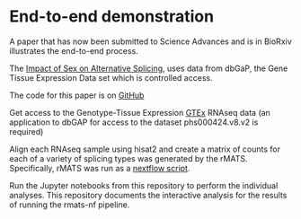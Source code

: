 # End-to-end demonstration 

A paper that has now been submitted to Science Advances and is in BioRxiv illustrates the end-to-end process.

The [Impact of Sex on Alternative Splicing](https://www.biorxiv.org/content/10.1101/490904v2), uses data from dbGaP, the Gene Tissue Expression Data set which is controlled access.

The code for this paper is on [GitHub](https://github.com/TheJacksonLaboratory/sbas)

Get access to the Genotype-Tissue Expression [GTEx](https://www.gtexportal.org/home/) RNAseq data (an application to dbGAP for access to the dataset phs000424.v8.v2 is required)

Align each RNAseq sample using hisat2 and create a matrix of counts for each of a variety of splicing types was generated by the rMATS. Specifically, rMATS was run as a [nextflow script](https://github.com/lifebit-ai/rmats-nf/).


Run the Jupyter notebooks from this repository to perform the individual analyses.
This repository documents the interactive analysis for the results of running the rmats-nf pipeline.


